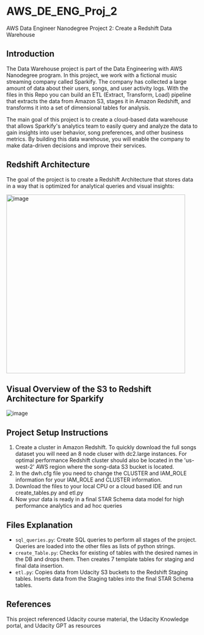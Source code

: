 # AWS_DE_ENG_Proj_2
AWS Data Engineer Nanodegree Project 2: Create a Redshift Data Warehouse

## Introduction
The Data Warehouse project is part of the Data Engineering with AWS Nanodegree program. In this project, we work with a fictional music streaming company called Sparkify. The company has collected a large amount of data about their users, songs, and user activity logs. 
With the files in this Repo you can build an ETL (Extract, Transform, Load) pipeline that extracts the data from Amazon S3, stages it in Amazon Redshift, and transforms it into a set of dimensional tables for analysis.

The main goal of this project is to create a cloud-based data warehouse that allows Sparkify's analytics team to easily query and analyze the data to gain insights into user behavior, song preferences, and other business metrics. By building this data warehouse, you will enable the company to make data-driven decisions and improve their services.

## Redshift Architecture 
The goal of the project is to create a Redshift Architecture that stores data in a way that is optimized for analytical queries and visual insights:

<img width="468" alt="image" src="https://github.com/user-attachments/assets/03fc8bf5-0127-4d08-a05c-2d19cc2fe649">

## Visual Overview of the S3 to Redshift Architecture for Sparkify
![image](https://github.com/user-attachments/assets/25cbd7c0-4a9a-4a3a-b2cf-e7141d829fe2)

## Project Setup Instructions
1. Create a cluster in Amazon Redshift. To quickly download the full songs dataset you will need an 8 node cluser with dc2.large instances. For optimal performance Redshift cluster should also be located in the 'us-west-2' AWS
   region where the song-data S3 bucket is located.
3. In the dwh.cfg file you need to change the CLUSTER and IAM_ROLE information for your IAM_ROLE and CLUSTER information.
4. Download the files to your local CPU or a cloud based IDE and run create_tables.py and etl.py
5. Now your data is ready in a final STAR Schema data model for high performance analytics and ad hoc queries

## Files Explanation
- `sql_queries.py`: Create SQL queries to perform all stages of the project. Queries are loaded into the other files as lists of python strings.
- `create_Table.py`: Checks for existing of tables with the desired names in the DB and drops them. Then creates 7 template tables for staging and final data insertion.
- `etl.py`: Copies data from Udacity S3 buckets to the Redshift Staging tables. Inserts data from the Staging tables into the final STAR Schema tables.

## References
This project referenced Udacity course material, the Udacity Knowledge portal, and Udacity GPT as resources
